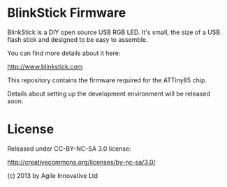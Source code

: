 BlinkStick Firmware
===================

BlinkStick is a DIY open source USB RGB LED. It's small, the 
size of a USB flash stick and designed to be easy to assemble. 

You can find more details about it here:

http://www.blinkstick.com

This repository contains the firmware required for the ATTiny85 chip.

Details about setting up the development environment will be released soon.

License
=======

Released under CC-BY-NC-SA 3.0 license:

http://creativecommons.org/licenses/by-nc-sa/3.0/

(c) 2013 by Agile Innovative Ltd
